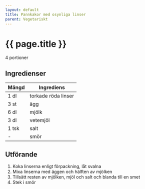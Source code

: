 ```yaml
---
layout: default
title: Pannkakor med osynliga linser
parent: Vegetariskt
---
```


# {{ page.title }}

4 portioner
## Ingredienser

Mängd|Ingrediens
------------ | -------------
1 dl|torkade röda linser
3 st|ägg
6 dl|mjölk
3 dl|vetemjöl
1 tsk|salt
\-|smör


## Utförande
1. Koka linserna enligt förpackning, låt svalna
2. Mixa linserna med äggen och hälften av mjölken
3. Tillsätt resten av mjölken, mjöl och salt och blanda till en smet
4. Stek i smör
